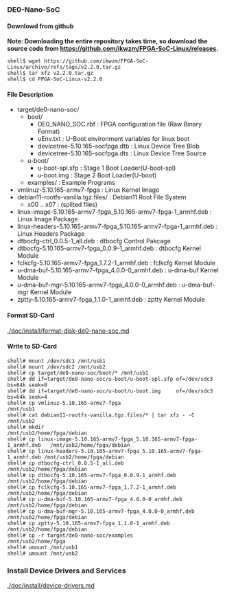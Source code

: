 ### DE0-Nano-SoC

#### Downlowd from github

**Note: Downloading the entire repository takes time, so download the source code from https://github.com/ikwzm/FPGA-SoC-Linux/releases.**

```console
shell$ wget https://github.com/ikwzm/FPGA-SoC-Linux/archive/refs/tags/v2.2.0.tar.gz
shell$ tar xfz v2.2.0.tar.gz
shell$ cd FPGA-SoC-Linux-v2.2.0
```

#### File Description

 * target/de0-nano-soc/
   + boot/
     - DE0_NANO_SOC.rbf                                              : FPGA configuration file  (Raw Binary Format)
     - uEnv.txt                                                      : U-Boot environment variables for linux boot
     - devicetree-5.10.165-socfpga.dtb                               : Linux Device Tree Blob   
     - devicetree-5.10.165-socfpga.dts                               : Linux Device Tree Source
   + u-boot/
     - u-boot-spl.sfp                                                : Stage 1 Boot Loader(U-boot-spl)
     - u-boot.img                                                    : Stage 2 Boot Loader(U-boot)
   + examples/                                                       : Example Programs
 * vmlinuz-5.10.165-armv7-fpga                                       : Linux Kernel Image
 * debian11-rootfs-vanilla.tgz.files/                                : Debian11 Root File System
   + x00 .. x07                                                      : (splited files)
 * linux-image-5.10.165-armv7-fpga_5.10.165-armv7-fpga-1_armhf.deb   : Linux Image Package
 * linux-headers-5.10.165-armv7-fpga_5.10.165-armv7-fpga-1_armhf.deb : Linux Headers Package
 * dtbocfg-ctrl_0.0.5-1_all.deb                                      : dtbocfg Control Pakcage
 * dtbocfg-5.10.165-armv7-fpga_0.0.9-1_armhf.deb                     : dtbocfg Kernel Module
 * fclkcfg-5.10.165-armv7-fpga_1.7.2-1_armhf.deb                     : fclkcfg Kernel Module
 * u-dma-buf-5.10.165-armv7-fpga_4.0.0-0_armhf.deb                   : u-dma-buf Kernel Module
 * u-dma-buf-mgr-5.10.165-armv7-fpga_4.0.0-0_armhf.deb               : u-dma-buf-mgr Kernel Module
 * zptty-5.10.165-armv7-fpga_1.1.0-1_armhf.deb                       : zptty   Kernel Module

#### Format SD-Card

[./doc/install/format-disk-de0-nano-soc.md](format-disk-de0-nano-soc.md)

#### Write to SD-Card

````console
shell# mount /dev/sdc1 /mnt/usb1
shell# mount /dev/sdc2 /mnt/usb2
shell# cp target/de0-nano-soc/boot/* /mnt/usb1
shell# dd if=target/de0-nano-soc/u-boot/u-boot-spl.sfp of=/dev/sdc3 bs=64k seek=0
shell# dd if=target/de0-nano-soc/u-boot/u-boot.img     of=/dev/sdc3 bs=64k seek=4
shell# cp vmlinuz-5.10.165-armv7-fpga                                       /mnt/usb1
shell# cat debian11-rootfs-vanilla.tgz.files/* | tar xfz - -C               /mnt/usb2
shell# mkdir                                                                /mnt/usb2/home/fpga/debian
shell# cp linux-image-5.10.165-armv7-fpga_5.10.165-armv7-fpga-1_armhf.deb   /mnt/usb2/home/fpga/debian
shell# cp linux-headers-5.10.165-armv7-fpga_5.10.165-armv7-fpga-1_armhf.deb /mnt/usb2/home/fpga/debian
shell# cp dtbocfg-ctrl_0.0.5-1_all.deb                                      /mnt/usb2/home/fpga/debian
shell# cp dtbocfg-5.10.165-armv7-fpga_0.0.9-1_armhf.deb                     /mnt/usb2/home/fpga/debian
shell# cp fclkcfg-5.10.165-armv7-fpga_1.7.2-1_armhf.deb                     /mnt/usb2/home/fpga/debian
shell# cp u-dma-buf-5.10.165-armv7-fpga_4.0.0-0_armhf.deb                   /mnt/usb2/home/fpga/debian
shell# cp u-dma-buf-mgr-5.10.165-armv7-fpga_4.0.0-0_armhf.deb               /mnt/usb2/home/fpga/debian
shell# cp zptty-5.10.165-armv7-fpga_1.1.0-1_armhf.deb                       /mnt/usb2/home/fpga/debian
shell# cp -r target/de0-nano-soc/examples                                   /mnt/usb2/home/fpga
shell# umount /mnt/usb1
shell# umount /mnt/usb2
````

### Install Device Drivers and Services

[./doc/install/device-drivers.md](device-drivers.md)


